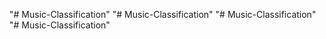 "# Music-Classification" 
"# Music-Classification" 
"# Music-Classification" 
"# Music-Classification" 
